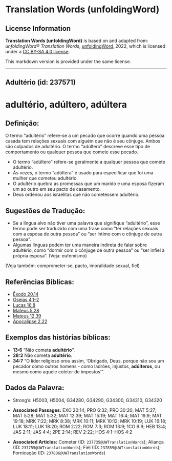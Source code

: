 # Translation Words (unfoldingWord)

## License Information

**Translation Words (unfoldingWord)** is based on and adapted from: _unfoldingWord® Translation Words_, [unfoldingWord](https://unfoldingword.org/utw), 2022, which is licensed under a [CC BY-SA 4.0 license](https://creativecommons.org/licenses/by-sa/4.0/legalcode.en).

This markdown version is provided under the same license.



--------------------------------

## Adultério (id: 237571)

adultério, adúltero, adúltera
=============================

Definição:
----------

O termo “adultério” refere\-se a um pecado que ocorre quando uma pessoa casada tem relações sexuais com alguém que não é seu cônjuge. Ambos são culpados de adultério. O termo “adúltero” descreve esse tipo de comportamento ou qualquer pessoa que comete esse pecado.

* O termo “adúltero” refere\-se geralmente a qualquer pessoa que comete adultério.
* Às vezes, o termo “adúltera” é usado para especificar que foi uma mulher que cometeu adultério.
* O adultério quebra as promessas que um marido e uma esposa fizeram um ao outro em seu pacto de casamento.
* Deus ordenou aos israelitas que não cometessem adultério.

Sugestões de Tradução:
----------------------

* Se a língua alvo não tiver uma palavra que signifique “adultério”, esse termo pode ser traduzido com uma frase como “ter relações sexuais com a esposa de outra pessoa” ou “ser íntimo com o cônjuge de outra pessoa”.
* Algumas línguas podem ter uma maneira indireta de falar sobre adultério, como “dormir com o cônjuge de outra pessoa” ou “ser infiel à própria esposa”. (Veja: eufemismo)

(Veja também: comprometer\-se, pacto, imoralidade sexual, fiel)

Referências Bíblicas:
---------------------

* [Êxodo 20\.14](https://ref.ly/Exod20:14)
* [Oseias 4\.1–2](https://ref.ly/Hos4:1-Hos4:2)
* [Lucas 16\.8](https://ref.ly/Luke16:18)
* [Mateus 5\.28](https://ref.ly/Matt5:28)
* [Mateus 12\.39](https://ref.ly/Matt12:39)
* [Apocalipse 2\.22](https://ref.ly/Rev2:22)

Exemplos das histórias bíblicas:
--------------------------------

* **13:6** “Não cometa **adultério**”.
* **28:2** Não cometa **adultério**.
* **34:7** “O líder religioso orou assim, ‘Obrigado, Deus, porque não sou um pecador como outros homens \- como ladrões, injustos, **adúlteros**, ou mesmo como aquele coletor de impostos’”.

Dados da Palavra:
-----------------

* Strong’s: H5003, H5004, G34280, G34290, G34300, G34310, G34320

* **Associated Passages:** EXO 20:14; PRO 6:32; PRO 30:20; MAT 5:27; MAT 5:28; MAT 5:32; MAT 12:39; MAT 15:19; MAT 16:4; MAT 19:9; MAT 19:18; MRK 7:22; MRK 8:38; MRK 10:11; MRK 10:12; MRK 10:19; LUK 16:18; LUK 18:11; LUK 18:20; ROM 2:22; ROM 7:3; ROM 13:9; 1CO 6:9; HEB 13:4; JAS 2:11; JAS 4:4; 2PE 2:14; REV 2:22; HOS 4:1–HOS 4:2
* **Associated Articles:** Cometer (ID: `237735@UWTranslationWords`); Aliança (ID: `237755@UWTranslationWords`); Fiel (ID: `237859@UWTranslationWords`); Fornicação (ID: `237886@UWTranslationWords`)

